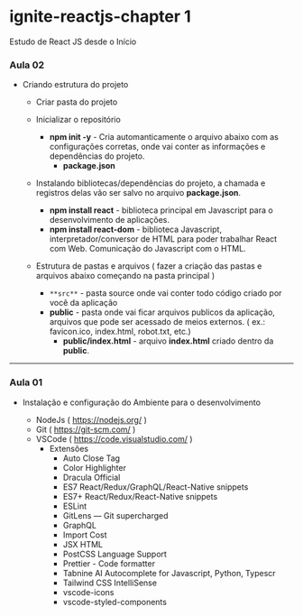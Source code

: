 # ignite-reactjs-chapter 1

Estudo de React JS desde o Início

### Aula 02

- Criando estrutura do projeto

  - Criar pasta do projeto
  - Inicializar o repositório

    - **npm init -y** - Cria automanticamente o arquivo abaixo com as configurações corretas, onde vai conter as informações e dependências do projeto.
      - **package.json**

  - Instalando bibliotecas/dependências do projeto, a chamada e registros delas vão ser salvo no arquivo **package.json**.

    - **npm install react** - biblioteca principal em Javascript para o desenvolvimento de aplicações.
    - **npm install react-dom** - biblioteca Javascript, interpretador/conversor de HTML para poder trabalhar React com Web. Comunicação do Javascript com o HTML.

  - Estrutura de pastas e arquivos ( fazer a criação das pastas e arquivos abaixo começando na pasta principal )
    - `**src**` - pasta source onde vai conter todo código criado por você da aplicação
    - **public** - pasta onde vai ficar arquivos publicos da aplicação, arquivos que pode ser acessado de meios externos. ( ex.: favicon.ico, index.html, robot.txt, etc.)
      - **public/index.html** - arquivo **index.html** criado dentro da **public**.

---

### Aula 01

- Instalação e configuração do Ambiente para o desenvolvimento

  - NodeJs ( https://nodejs.org/ )
  - Git ( https://git-scm.com/ )
  - VSCode ( https://code.visualstudio.com/ )
    - Extensões
      - Auto Close Tag
      - Color Highlighter
      - Dracula Official
      - ES7 React/Redux/GraphQL/React-Native snippets
      - ES7+ React/Redux/React-Native snippets
      - ESLint
      - GitLens — Git supercharged
      - GraphQL
      - Import Cost
      - JSX HTML <tags/>
      - PostCSS Language Support
      - Prettier - Code formatter
      - Tabnine AI Autocomplete for Javascript, Python, Typescr
      - Tailwind CSS IntelliSense
      - vscode-icons
      - vscode-styled-components
